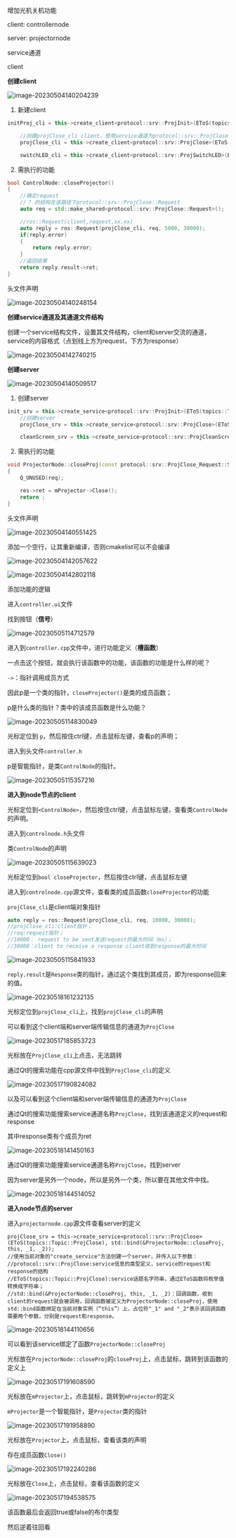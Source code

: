 增加光机关机功能

client: controllernode

server: projectornode

service通道



client

**创建client**

![image-20230504140204239](C:\Users\Administrator\AppData\Roaming\Typora\typora-user-images\image-20230504140204239.png)

1. 新建client

```c++
initProj_cli = this->create_client<protocol::srv::ProjInit>(EToS(topics::Topic::ProjInit));

	//创建projClose_cli client，使用service通道为protocol::srv::ProjClose
    projClose_cli = this->create_client<protocol::srv::ProjClose>(EToS(topics::Topic::ProjClose));

    switchLED_cli = this->create_client<protocol::srv::ProjSwitchLED>(EToS(topics::Topic::ProjSwitchLED));
```

2. 需执行的功能

```c++
bool ControlNode::closeProjector()
{
	//确定request
    //？ 的结构在该路径下protocol::srv::ProjClose::Request
    auto req = std::make_shared<protocol::srv::ProjClose::Request>();

    //ros::Request(client,request,xx,xx)
    auto reply = ros::Request(projClose_cli, req, 5000, 30000);
    if(reply.error)
    {
        return reply.error;
    }
	//返回结果
    return reply.result->ret;
}
```



头文件声明

![image-20230504140248154](C:\Users\Administrator\AppData\Roaming\Typora\typora-user-images\image-20230504140248154.png)



**创建service通道及其通道文件结构**

创建一个service结构文件，设置其文件结构，client和server交流的通道，service的内容格式（点划线上方为request，下方为response）

![image-20230504142740215](C:\Users\Administrator\AppData\Roaming\Typora\typora-user-images\image-20230504142740215.png)



**创建server**

![image-20230504140509517](C:\Users\Administrator\AppData\Roaming\Typora\typora-user-images\image-20230504140509517.png)

1. 创建server

```c++
init_srv = this->create_service<protocol::srv::ProjInit>(EToS(topics::Topic::ProjInit), std::bind(&ProjectorNode::initProj, this, _1, _2));
	//创建server
    projClose_srv = this->create_service<protocol::srv::ProjClose>(EToS(topics::Topic::ProjClose), std::bind(&ProjectorNode::closeProj, this, _1, _2));

    cleanScreen_srv = this->create_service<protocol::srv::ProjCleanScreen>(EToS(topics::Topic::ProjCleanScreen), std::bind(&ProjectorNode::cleanScreen, this, _1, _2));
```

2. 需执行的功能

```c++
void ProjectorNode::closeProj(const protocol::srv::ProjClose_Request::SharedPtr req, const protocol::srv::ProjClose_Response::SharedPtr res)
{
    Q_UNUSED(req);

    res->ret = mProjector->Close();
    return ;
}

```

头文件声明

![image-20230504140551425](C:\Users\Administrator\AppData\Roaming\Typora\typora-user-images\image-20230504140551425.png)



添加一个空行，让其重新编译，否则cmakelist可以不会编译

![image-20230504142057622](C:\Users\Administrator\AppData\Roaming\Typora\typora-user-images\image-20230504142057622.png)





![image-20230504142802118](C:\Users\Administrator\AppData\Roaming\Typora\typora-user-images\image-20230504142802118.png)



添加功能的逻辑

进入`controller.ui`文件

找到按钮（**信号**）

![image-20230505114712579](C:\Users\Administrator\AppData\Roaming\Typora\typora-user-images\image-20230505114712579.png)



进入到`controller.cpp`文件中，进行功能定义（**槽函数**）

一点击这个按钮，就会执行该函数中的功能，该函数的功能是什么样的呢？

`->`：指针调用成员方式

因此p是一个类的指针，`closeProjector()`是类的成员函数；

p是什么类的指针？类中的该成员函数是什么功能？

![image-20230505114830049](C:\Users\Administrator\AppData\Roaming\Typora\typora-user-images\image-20230505114830049.png)



光标定位到 `p`，然后按住ctrl键，点击鼠标左键，查看p的声明；

进入到头文件`controller.h`

p是智能指针，是类`ControlNode`的指针。

![image-20230505115357216](C:\Users\Administrator\AppData\Roaming\Typora\typora-user-images\image-20230505115357216.png)



**进入到node节点的client**



光标定位到`<ControlNode>`，然后按住ctrl键，点击鼠标左键，查看类`ControlNode`的声明。

进入到`controlnode.h`头文件

类`ControlNode`的声明

![image-20230505115639023](C:\Users\Administrator\AppData\Roaming\Typora\typora-user-images\image-20230505115639023.png)

光标定位到`bool closeProjector`，然后按住ctrl键，点击鼠标左键

进入到`controlnode.cpp`源文件，查看类的成员函数`closeProjector`的功能

`projClose_cli`是client端对象指针

```c++
auto reply = ros::Request(projClose_cli, req, 10000, 30000);
//projClose_cli:client指针；
//req:request指针；
//10000： request to be sent发送request的最大时间（ms）；
//30000：client to receive a response client收到response的最大时间
```



![image-20230505115841933](C:\Users\Administrator\AppData\Roaming\Typora\typora-user-images\image-20230505115841933.png)

`reply.result`是`Response`类的指针，通过这个类找到其成员，即为response回来的值。

![image-20230518161232135](C:\Users\Administrator\AppData\Roaming\Typora\typora-user-images\image-20230518161232135.png)





光标定位到`projClose_cli`上，找到`projClose_cli`的声明

可以看到这个client端和server端传输信息的通道为`ProjClose`

![image-20230517185853723](C:\Users\Administrator\AppData\Roaming\Typora\typora-user-images\image-20230517185853723.png)

光标放在`ProjClose_cli`上点击，无法跳转

通过Qt的搜索功能在cpp源文件中找到`ProjClose_cli`的定义

![image-20230517190824082](C:\Users\Administrator\AppData\Roaming\Typora\typora-user-images\image-20230517190824082.png)

以及可以看到这个client端和server端传输信息的通道为`ProjClose`

通过Qt的搜索功能搜索service通道名称`ProjClose`，找到该通道定义的request和response

其中response类有个成员为ret

![image-20230518141450163](C:\Users\Administrator\AppData\Roaming\Typora\typora-user-images\image-20230518141450163.png)



通过Qt的搜索功能搜索service通道名称`ProjClose`，找到server

因为server是另外一个node，所以是另外一个类，所以要在其他文件中找。

![image-20230518144514052](C:\Users\Administrator\AppData\Roaming\Typora\typora-user-images\image-20230518144514052.png)



**进入node节点的server**

进入`projectornode.cpp`源文件查看server的定义

```
projClose_srv = this->create_service<protocol::srv::ProjClose>(EToS(topics::Topic::ProjClose), std::bind(&ProjectorNode::closeProj, this, _1, _2));
//使用当前对象的"create_service"方法创建一个server，并传入以下参数：
//protocol::srv::ProjClose:service信息的类型定义，service的request和response的结构
//EToS(topics::Topic::ProjClose):service话题名字符串，通过EToS函数将枚举值转换成字符串；
//std::bind(&ProjectorNode::closeProj, this, _1, _2)：回调函数，收到client的request就会被调用，回调函数被定义为ProjectorNode::closeProj，使用std::bind函数绑定在当前对象实例（“this”）上，占位符"_1" and "_2"表示该回调函数需要两个参数，分别是request和response。
```

![image-20230518144110656](C:\Users\Administrator\AppData\Roaming\Typora\typora-user-images\image-20230518144110656.png)

可以看到该service绑定了函数`ProjectorNode::closeProj`



光标放在`ProjectorNode::closeProj`的`closeProj`上，点击鼠标，跳转到该函数的定义上

![image-20230517191608590](C:\Users\Administrator\AppData\Roaming\Typora\typora-user-images\image-20230517191608590.png)



光标放在`mProjector`上，点击鼠标，跳转到`mProjector`的定义

`mProjector`是一个智能指针，是`Projector`类的指针

![image-20230517191958890](C:\Users\Administrator\AppData\Roaming\Typora\typora-user-images\image-20230517191958890.png)

光标放在`Projector`上，点击鼠标，查看该类的声明

存在成员函数`Close()`

![image-20230517192240286](C:\Users\Administrator\AppData\Roaming\Typora\typora-user-images\image-20230517192240286.png)

光标放在`Close`上，点击鼠标，查看该函数的定义

![image-20230517194538575](C:\Users\Administrator\AppData\Roaming\Typora\typora-user-images\image-20230517194538575.png)

该函数最后会返回true或false的布尔类型

然后逆着往回看

